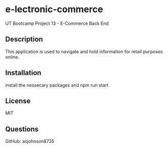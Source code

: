 # e-lectronic-commerce
UT Bootcamp Project 13 - E-Commerce Back End

## Description
This application is used to navigate and hold information for retail purposes online.

## Installation

install the nessecary packages and npm run start

## License
MIT

## Questions
GitHub: asjohnson8735